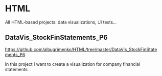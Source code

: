 # HTML
All HTML-based projects: data visualizations, UI tests...


## DataVis_StockFinStatements_P6 
https://github.com/albugrimenko/HTML/tree/master/DataVis_StockFinStatements_P6

In this project I want to create a visualization for company financial statements.
